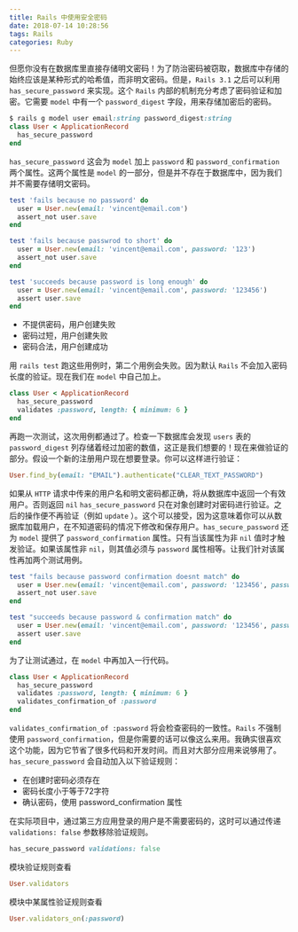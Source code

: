 ```yaml
---
title: Rails 中使用安全密码
date: 2018-07-14 10:28:56
tags: Rails
categories: Ruby
---
```



但愿你没有在数据库里直接存储明文密码！为了防治密码被窃取，数据库中存储的始终应该是某种形式的哈希值，而非明文密码。但是，`Rails 3.1` 之后可以利用 `has_secure_password` 来实现。这个 `Rails` 内部的机制充分考虑了密码验证和加密。它需要 `model` 中有一个 `password_digest` 字段，用来存储加密后的密码。

<!-- more -->

```Ruby
$ rails g model user email:string password_digest:string
class User < ApplicationRecord
  has_secure_password
end
```

`has_secure_password` 这会为 `model` 加上 `password` 和 `password_confirmation` 两个属性。这两个属性是 `model` 的一部分，但是并不存在于数据库中，因为我们并不需要存储明文密码。

```Ruby
test 'fails because no password' do
  user = User.new(email: 'vincent@email.com')
  assert_not user.save
end

test 'fails because passwrod to short' do
  user = User.new(email: 'vincent@email.com', password: '123')
  assert_not user.save
end

test 'succeeds because password is long enough' do
  user = User.new(email: 'vincent@email.com', password: '123456')
  assert user.save
end
```

- 不提供密码，用户创建失败
- 密码过短，用户创建失败
- 密码合法，用户创建成功

用 `rails test` 跑这些用例时，第二个用例会失败。因为默认 `Rails` 不会加入密码长度的验证。现在我们在 `model` 中自己加上。

```Ruby
class User < ApplicationRecord
  has_secure_password
  validates :password, length: { minimum: 6 }
end
```
再跑一次测试，这次用例都通过了。检查一下数据库会发现 `users` 表的 `password_digest` 列存储着经过加密的数值，这正是我们想要的！现在来做验证的部分。假设一个新的注册用户现在想要登录。你可以这样进行验证：

```ruby
User.find_by(email: "EMAIL").authenticate("CLEAR_TEXT_PASSWORD")
```

如果从 `HTTP` 请求中传来的用户名和明文密码都正确，将从数据库中返回一个有效用户。否则返回 `nil` `has_secure_password` 只在对象创建时对密码进行验证。之后的操作便不再验证（例如 `update` ）。这个可以接受，因为这意味着你可以从数据库加载用户，在不知道密码的情况下修改和保存用户。`has_secure_password` 还为 `model` 提供了 `password_confirmation` 属性。只有当该属性为非 `nil` 值时才触发验证。如果该属性非 `nil`，则其值必须与 `password` 属性相等。让我们针对该属性再加两个测试用例。

```Ruby
test "fails because password confirmation doesnt match" do
  user = User.new(email: 'vincent@email.com', password: '123456', password_confirmation: '654321')
  assert_not user.save
end

test "succeeds because password & confirmation match" do
  user = User.new(email: 'vincent@email.com', password: '123456', password_confirmation: '123456')
  assert user.save
end
```

为了让测试通过，在 `model` 中再加入一行代码。

```Ruby
class User < ApplicationRecord
  has_secure_password
  validates :password, length: { minimum: 6 }
  validates_confirmation_of :password
end
```

`validates_confirmation_of :password` 将会检查密码的一致性。`Rails` 不强制使用 `password_confirmation`，但是你需要的话可以像这么来用。我确实很喜欢这个功能，因为它节省了很多代码和开发时间。而且对大部分应用来说够用了。`has_secure_password` 会自动加入以下验证规则：

- 在创建时密码必须存在
- 密码长度小于等于72字符
- 确认密码，使用 password_confirmation 属性

在实际项目中，通过第三方应用登录的用户是不需要密码的，这时可以通过传递 `validations: false` 参数移除验证规则。


```Ruby
has_secure_password validations: false
```

模块验证规则查看

```Ruby
User.validators
```

模块中某属性验证规则查看

```Ruby
User.validators_on(:password)
```
